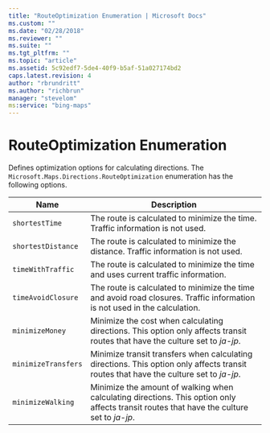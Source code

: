 ```yaml
---
title: "RouteOptimization Enumeration | Microsoft Docs"
ms.custom: ""
ms.date: "02/28/2018"
ms.reviewer: ""
ms.suite: ""
ms.tgt_pltfrm: ""
ms.topic: "article"
ms.assetid: 5c92edf7-5de4-40f9-b5af-51a027174bd2
caps.latest.revision: 4
author: "rbrundritt"
ms.author: "richbrun"
manager: "stevelom"
ms:service: "bing-maps"
---
```

# RouteOptimization Enumeration
Defines optimization options for calculating directions. The `Microsoft.Maps.Directions.RouteOptimization` enumeration has the following options.

| Name             | Description                                                                                           |
|------------------|-------------------------------------------------------------------------------------------------------|
| `shortestTime`     | The route is calculated to minimize the time. Traffic information is not used.                      |
| `shortestDistance` | The route is calculated to minimize the distance. Traffic information is not used.                  |
| `timeWithTraffic`  | The route is calculated to minimize the time and uses current traffic information.                  |
| `timeAvoidClosure` | The route is calculated to minimize the time and avoid road closures. Traffic information is not used in the calculation. |
| `minimizeMoney` | Minimize the cost when calculating directions. This option only affects transit routes that have the culture set to *ja-jp*. |
| `minimizeTransfers` | Minimize transit transfers when calculating directions. This option only affects transit routes that have the culture set to *ja-jp*. |
| `minimizeWalking` | Minimize the amount of walking when calculating directions. This option only affects transit routes that have the culture set to *ja-jp*. |